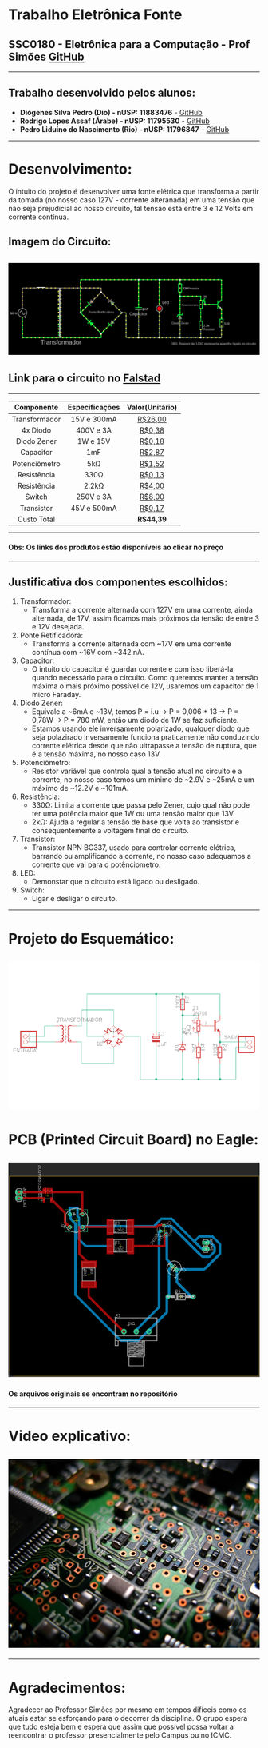 # **Trabalho Eletrônica Fonte**
## **SSC0180 - Eletrônica para a Computação - Prof Simões** [GitHub](https://github.com/simoesusp)
--------
## **Trabalho desenvolvido pelos alunos:**
- **Diógenes Silva Pedro (Dio) - nUSP: 11883476** - [GitHub](https://github.com/DioUSP)
- **Rodrigo Lopes Assaf (Árabe) - nUSP: 11795530** - [GitHub](https://github.com/Roassaf)
- **Pedro Liduino do Nascimento (Rio) - nUSP: 11796847** - [GitHub](https://github.com/pedronii)
--------
# **Desenvolvimento:**
O intuito do projeto é desenvolver uma fonte elétrica que transforma a partir da tomada (no nosso caso 127V - corrente alteranada) em uma tensão que não seja prejudicial ao nosso circuito, tal tensão está entre 3 e 12 Volts em corrente contínua.
## **Imagem do Circuito:**
## [![Screenshot](Imagens/Screenshot.png)](http://tinyurl.com/y97vdnzr)
## **Link para o circuito no [Falstad](http://tinyurl.com/y97vdnzr)** 
--------
| **Componente** | **Especificações** | **Valor(Unitário)** |
|:---------------:|:-------------:|:---------------:|
|Transformador | 15V e 300mA | [R$26,00](https://produto.mercadolivre.com.br/MLB-802952898-transformador-primario-0110-0110-secundario-015v-300ma-_JM?matt_tool=82322591&matt_word&gclid=EAIaIQobChMIhsubx8z_6QIVjoSRCh005QUsEAkYCiABEgKHK_D_BwE&quantity=1) |
|4x Diodo | 400V e 3A | [R$0,38](https://www.autoeletronica.net/produtos/diodo-retificador-1n5404) |
|Diodo Zener | 1W e 15V | [R$0,18](https://www.autoeletronica.net/produtos/diodo-zener-1n4744a-15v-1w) |
|Capacitor | 1mF | [R$2,87](https://produto.mercadolivre.com.br/MLB-1499835576-capacitor-eletrolitico-1mf-x-400v-kit-c10-pcs-_JM?quantity=1#position=1&type=item&tracking_id=fa215f29-9e58-4df8-935f-7aea9beaf1e2) |
|Potenciômetro | 5kΩ | [R$1,52](https://www.americanas.com.br/produto/212584212/potenciometro-linear-5k-16mm-eixo-estriado?WT.srch=1&acc=e789ea56094489dffd798f86ff51c7a9&epar=bp_pl_00_go_inf-aces_acessorios_geral_gmv&gclid=EAIaIQobChMIlqedgtb_6QIVwoORCh24ZwAEEAkYAiABEgI6w_D_BwE&i=5d712b2d49f937f6250d8225&o=5d6e754f6c28a3cb50909602&opn=YSMESP&sellerid=10428528000110) |
|Resistência | 330Ω | [R$0,13](https://produto.mercadolivre.com.br/MLB-1342907792-resistor-330-ohms-100-unidades-_JM?quantity=1#position=1&type=item&tracking_id=64df90b6-86bd-4de3-8a9f-d59c6ad031f4) |
|Resistência | 2.2kΩ | [R$4,00](https://www.sotudo.com.br/produto/resistor-1w-2-2k-ohms) |
|Switch | 250V e 3A | [R$8,00](https://produto.mercadolivre.com.br/MLB-1300399738-boto-chave-gangorra-mini-interruptor-liga-desliga-on-off-10x15mm-kcd13-101-3a-250v-arduino-_JM?variation=42249952649&quantity=1#reco_item_pos=0&reco_backend=machinalis-seller-items-pdp&reco_backend_type=low_level&reco_client=vip-seller_items-above&reco_id=3b5ba658-e897-4edb-bdb5-659b62db67cc) |
|Transistor | 45V e 500mA | [R$0,17](https://www.baudaeletronica.com.br/transistor-npn-bc337.html) |
|Custo Total | | **R$44,39** |
--------
#### Obs: Os links dos produtos estão disponíveis ao clicar no preço
--------
## **Justificativa dos componentes escolhidos:**
1. Transformador:
    * Transforma a corrente alternada com 127V em uma corrente, ainda alternada, de 17V, assim ficamos mais próximos da tensão de entre 3 e 12V desejada.
2. Ponte Retificadora:
    * Transforma a corrente alternada com ~17V em uma corrente contínua com ~16V com ~342 nA.
3. Capacitor:
    * O intuito do capacitor é guardar corrente e com isso liberá-la quando necessário para o circuito. Como queremos manter a tensão máxima o mais próximo possível de 12V, usaremos um capacitor de 1 micro Faraday. 
4. Diodo Zener:
    * Equivale a ~6mA e ~13V, temos P = i.u -> P = 0,006 * 13 -> P = 0,78W -> P = 780 mW, então um diodo de 1W se faz suficiente.
    * Estamos usando ele inversamente polarizado, qualquer diodo que seja polazirado inversamente funciona praticamente não conduzindo corrente elétrica desde que não ultrapasse a tensão de ruptura, que é a tensão máxima, no nosso caso 13V. 
5. Potenciômetro:
    * Resistor variável que controla qual a tensão atual no circuito e a corrente, no nosso caso temos um mínimo de ~2.9V e ~25mA e um máximo de ~12.2V e ~101mA. 
6. Resistência:
    * 330Ω: Limita a corrente que passa pelo Zener, cujo qual não pode ter uma potência maior que 1W ou uma tensão maior que 13V.
    * 2kΩ: Ajuda a regular a tensão de base que volta ao transistor e consequentemente a voltagem final do circuito.
7. Transistor:
    * Transistor NPN BC337, usado para controlar corrente elétrica, barrando ou amplificando a corrente, no nosso caso adequamos a corrente que vai para o potênciometro. 
8. LED:
    * Demonstar que o circuito está ligado ou desligado.
9. Switch:
    * Ligar e desligar o circuito.
--------
# Projeto do Esquemático:
## ![Esquemático](Imagens/Esquematico.png)
# PCB (Printed Circuit Board) no Eagle:
## ![PCB](Imagens/PCB.png)
#### Os arquivos originais se encontram no repositório
--------
# Video explicativo:
## [![Imagem da Thumbnail](Imagens/eletronica.jpg)]()
--------
# Agradecimentos:
Agradecer ao Professor Simões por mesmo em tempos difíceis como os atuais estar se esforçando para o decorrer da disciplina. O grupo espera que tudo esteja bem e espera que assim que possível possa voltar a reencontrar o professor presencialmente pelo Campus ou no ICMC.